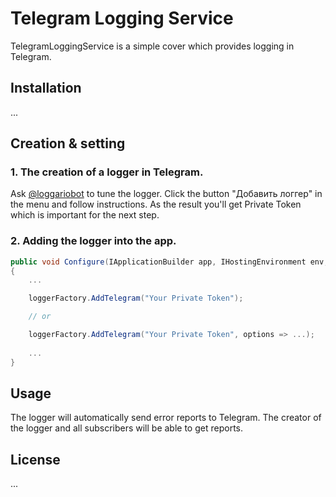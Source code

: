 # Telegram Logging Service

TelegramLoggingService is a simple cover which provides logging in Telegram.

## Installation

...

## Creation & setting

### 1. The creation of a logger in Telegram.
Ask [@loggariobot](https://t.me/loggariobot) to tune the logger. Click the button "Добавить логгер" in the menu and follow instructions. As the result you'll get Private Token which is important for the next step.

### 2. Adding the logger into the app.
```csharp
public void Configure(IApplicationBuilder app, IHostingEnvironment env, ILoggerFactory loggerFactory)
{
    ...

    loggerFactory.AddTelegram("Your Private Token");

    // or

    loggerFactory.AddTelegram("Your Private Token", options => ...);
    
    ...
}
```

## Usage

The logger will automatically send error reports to Telegram. The creator of the logger and all subscribers will be able to get reports. 


## License
...
